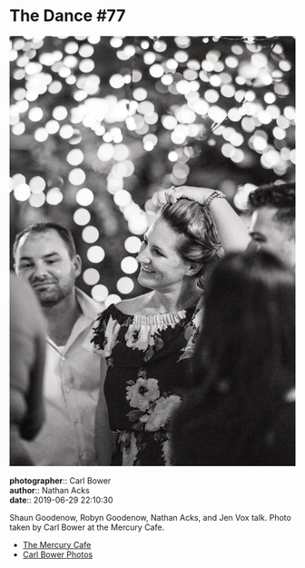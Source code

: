 # The Dance #77

![Shaun Goodenow, Robyn Goodenow, Nathan Acks, and Jen Vox talk](assets/2019-06-29-set-4-the-dance-77.webp)

**photographer**:: Carl Bower  
**author**:: Nathan Acks  
**date**:: 2019-06-29 22:10:30

Shaun Goodenow, Robyn Goodenow, Nathan Acks, and Jen Vox talk. Photo taken by Carl Bower at the Mercury Cafe.

* [The Mercury Cafe](http://mercurycafe.com)
* [Carl Bower Photos](https://carlbowerphotos.com)
